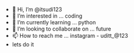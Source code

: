 - 👋 Hi, I’m @itsudi123
- 👀 I’m interested in ... coding
- 🌱 I’m currently learning ... python
- 💞️ I’m looking to collaborate on ... future
- 📫 How to reach me ... instagram - uditt_@123
-  lets do it
<!---
itsudi123/itsudi123 is a ✨ special ✨ repository because its `README.md` (this file) appears on your GitHub profile.
You can click the Preview link to take a look at your changes.
--->
